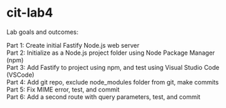 # cit-lab4</br>

Lab goals and outcomes:</br>

Part 1: Create initial Fastify Node.js web server</br>
Part 2: Initialize as a Node.js project folder using Node Package Manager (npm)</br>
Part 3: Add Fastify to project using npm, and test using Visual Studio Code (VSCode)</br>
Part 4: Add git repo, exclude node_modules folder from git, make commits</br>
Part 5: Fix MIME error, test, and commit</br>
Part 6: Add a second route with query parameters, test, and commit
